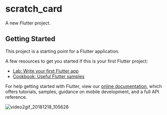# scratch_card

A new Flutter project.

## Getting Started

This project is a starting point for a Flutter application.

A few resources to get you started if this is your first Flutter project:

- [Lab: Write your first Flutter app](https://flutter.io/docs/get-started/codelab)
- [Cookbook: Useful Flutter samples](https://flutter.io/docs/cookbook)

For help getting started with Flutter, view our 
[online documentation](https://flutter.io/docs), which offers tutorials, 
samples, guidance on mobile development, and a full API reference.


![video2gif_20181218_105628](https://user-images.githubusercontent.com/10198143/50134388-baede600-02b5-11e9-8f0c-ed3132169fe8.gif)
